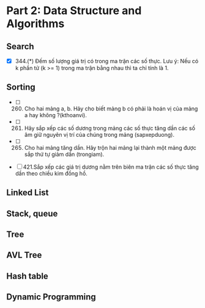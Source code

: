 # Part 2: Data Structure and Algorithms

## Search

- [x] 344.(*) Đếm số lượng giá trị có trong ma trận các số thực. Lưu ý: Nếu có k phần tử (k >= 1) trong ma trận bằng nhau thì ta chỉ tính là 1. 

## Sorting
- [ ] 260. Cho hai mảng a, b. Hãy cho biết mảng b có phải là hoán vị của mảng a hay không ?(kthoanvi).
- [ ] 261. Hãy sắp xếp các số dương trong mảng các số thực tăng dần các số âm giữ nguyên vị trí của chúng trong mảng (sapxepduong).
- [ ] 265. Cho hai mảng tăng dần. Hãy trộn hai mảng lại thành một mảng được sắp thứ tự giảm dần (trongiam).
- [ ] 421.Sắp xếp các giá trị dương nằm trên biên ma trận các số thực tăng dần theo chiều kim đồng hồ.


## Linked List

## Stack, queue

## Tree

## AVL Tree

## Hash table

## Dynamic Programming

